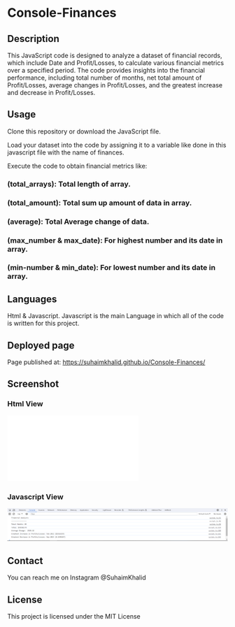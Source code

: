 # Console-Finances

## Description

This JavaScript code is designed to analyze a dataset of financial records, which include Date and Profit/Losses, to calculate various financial metrics over a specified period. The code provides insights into the financial performance, including total number of months, net total amount of Profit/Losses, average changes in Profit/Losses, and the greatest increase and decrease in Profit/Losses.

## Usage

Clone this repository or download the JavaScript file.

Load your dataset into the code by assigning it to a variable like done in this javascript file with the name of finances.

Execute the code to obtain financial metrics like:

### (total_arrays): Total length of array.
### (total_amount): Total sum up amount of data in array.
### (average): Total Average change of data.
### (max_number & max_date): For highest number and its date in array.
### (min-number & min_date): For lowest number and its date in array.


## Languages 

Html & Javascript.
Javascript is the main Language in which all of the code is written for this project.

## Deployed page

Page published at: https://suhaimkhalid.github.io/Console-Finances/

## Screenshot

### Html View
![Html View](/Assets/Images/screenshot/index.html)
### Javascript View
![Html View](/Assets/Images/screenshot/Js.PNG)


## Contact

You can reach me on Instagram @SuhaimKhalid

## License

This project is licensed under the MIT License